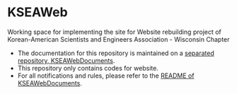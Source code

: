 # KSEAWeb
Working space for implementing the site for Website rebuilding project of Korean-American Scientists and Engineers Association - Wisconsin Chapter

 - The documentation for this repository is maintained on a [separated repository, KSEAWebDocuments](https://github.com/hyecheol123/KSEAWebDocuments).
 - This repository only contains codes for website.
 - For all notifications and rules, please refer to the [README of KSEAWebDocuments](https://github.com/hyecheol123/KSEAWebDocuments/blob/master/README.md).

